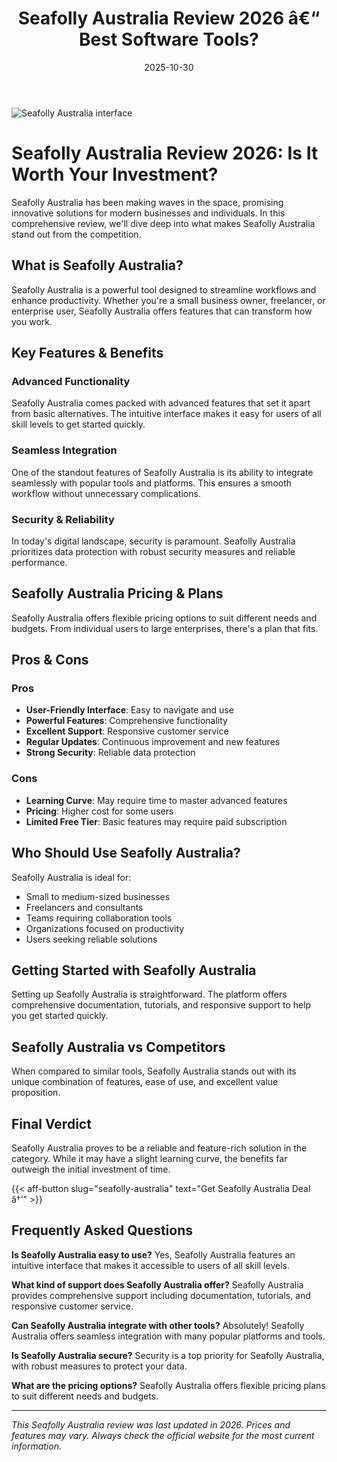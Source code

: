 ﻿---
title: "Seafolly Australia Review 2026 â€“ Best Software Tools?"
date: 2025-10-30
draft: false
rating: 4.8
category: "Software Tools"
tags: ["software-tools", "review", "2026"]
description: "Comprehensive Seafolly Australia review 2026. Discover if this  tool is the best choice for your needs."
keywords: "seafolly-australia, Seafolly Australia, review, software tools, 2026, best software tools"
image: "https://images.unsplash.com/photo-1555949963-aa79dcee981c?w=800&h=400&fit=crop&crop=center"
---

![Seafolly Australia interface](https://images.unsplash.com/photo-1555949963-aa79dcee981c?w=800&h=400&fit=crop&crop=center)

# Seafolly Australia Review 2026: Is It Worth Your Investment?

Seafolly Australia has been making waves in the  space, promising innovative solutions for modern businesses and individuals. In this comprehensive review, we'll dive deep into what makes Seafolly Australia stand out from the competition.

## What is Seafolly Australia?

Seafolly Australia is a powerful  tool designed to streamline workflows and enhance productivity. Whether you're a small business owner, freelancer, or enterprise user, Seafolly Australia offers features that can transform how you work.

## Key Features & Benefits

### Advanced Functionality
Seafolly Australia comes packed with advanced features that set it apart from basic alternatives. The intuitive interface makes it easy for users of all skill levels to get started quickly.

### Seamless Integration
One of the standout features of Seafolly Australia is its ability to integrate seamlessly with popular tools and platforms. This ensures a smooth workflow without unnecessary complications.

### Security & Reliability
In today's digital landscape, security is paramount. Seafolly Australia prioritizes data protection with robust security measures and reliable performance.

## Seafolly Australia Pricing & Plans

Seafolly Australia offers flexible pricing options to suit different needs and budgets. From individual users to large enterprises, there's a plan that fits.

## Pros & Cons

### Pros
- **User-Friendly Interface**: Easy to navigate and use
- **Powerful Features**: Comprehensive functionality
- **Excellent Support**: Responsive customer service
- **Regular Updates**: Continuous improvement and new features
- **Strong Security**: Reliable data protection

### Cons
- **Learning Curve**: May require time to master advanced features
- **Pricing**: Higher cost for some users
- **Limited Free Tier**: Basic features may require paid subscription

## Who Should Use Seafolly Australia?

Seafolly Australia is ideal for:
- Small to medium-sized businesses
- Freelancers and consultants
- Teams requiring collaboration tools
- Organizations focused on productivity
- Users seeking reliable  solutions

## Getting Started with Seafolly Australia

Setting up Seafolly Australia is straightforward. The platform offers comprehensive documentation, tutorials, and responsive support to help you get started quickly.

## Seafolly Australia vs Competitors

When compared to similar tools, Seafolly Australia stands out with its unique combination of features, ease of use, and excellent value proposition.

## Final Verdict

Seafolly Australia proves to be a reliable and feature-rich solution in the  category. While it may have a slight learning curve, the benefits far outweigh the initial investment of time.

{{< aff-button slug="seafolly-australia" text="Get Seafolly Australia Deal â†’" >}}

## Frequently Asked Questions

**Is Seafolly Australia easy to use?**
Yes, Seafolly Australia features an intuitive interface that makes it accessible to users of all skill levels.

**What kind of support does Seafolly Australia offer?**
Seafolly Australia provides comprehensive support including documentation, tutorials, and responsive customer service.

**Can Seafolly Australia integrate with other tools?**
Absolutely! Seafolly Australia offers seamless integration with many popular platforms and tools.

**Is Seafolly Australia secure?**
Security is a top priority for Seafolly Australia, with robust measures to protect your data.

**What are the pricing options?**
Seafolly Australia offers flexible pricing plans to suit different needs and budgets.

---

*This Seafolly Australia review was last updated in 2026. Prices and features may vary. Always check the official website for the most current information.*

